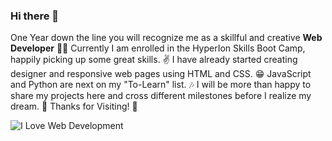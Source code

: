 ### Hi there 👋
One Year down the line you will recognize me as a skillful and creative **Web Developer** 🐱‍🚀
Currently I am enrolled in the HyperIon Skills Boot Camp, happily picking up some great skills. ✌
I have already started creating designer and responsive web pages using HTML and CSS. 😁
JavaScript and Python are next on my "To-Learn" list. 🎶
I will be more than happy to share my projects here and cross different milestones before I realize my dream. 🎉
Thanks for Visiting! 💖

<picture>
 <img alt="I Love Web Development" src="https://www.soutechventures.com/wp-content/uploads/2018/06/soutech-web-consults-we-love-web-development-1024x582.jpg">
</picture>




<!--
**RadheDD/RadheDD** is a ✨ _special_ ✨ repository because its `README.md` (this file) appears on your GitHub profile.

Here are some ideas to get you started:

- 🔭 I’m currently working on ...
- 🌱 I’m currently learning ...
- 👯 I’m looking to collaborate on ...
- 🤔 I’m looking for help with ...
- 💬 Ask me about ...
- 📫 How to reach me: ...
- 😄 Pronouns: ...
- ⚡ Fun fact: ...
-->
